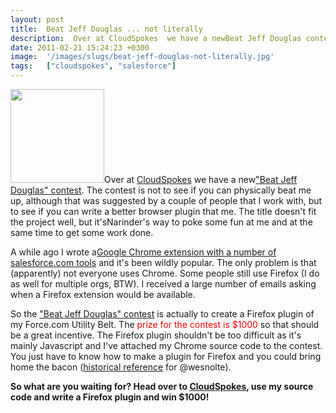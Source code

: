 ```yaml
---
layout: post
title:  Beat Jeff Douglas ... not literally
description:  Over at CloudSpokes  we have a newBeat Jeff Douglas contest . The contest is not to see if you can physically beat me up, although that was suggested by a couple of people that I work with, but to see if you can write a better browser plugin that me. The title doesnt fit the project well, but itsNarinders way to poke some fun at me and at the same time to get some work done. A while ago I wrote aGoogle Chrome extension with a number of salesforce.com tools  and its been wildly popular. The onl
date: 2011-02-21 15:24:23 +0300
image:  '/images/slugs/beat-jeff-douglas-not-literally.jpg'
tags:   ["cloudspokes", "salesforce"]
---
```

<p><a href="http://res.cloudinary.com/blog-jeffdouglas-com/image/upload/v1400327843/cloudspokes-logo_ld059x.png"><img src="http://res.cloudinary.com/blog-jeffdouglas-com/image/upload/c_crop,h_250,w_250,x_0,y_0/h_150,w_150/v1400327843/cloudspokes-logo_ld059x.png" alt="" title="cloudspokes-logo.png" width="150" height="150" class="alignleft size-thumbnail wp-image-3658" /></a>Over at <a href="http://www.cloudspokes.com" target="_blank">CloudSpokes</a> we have a new<a href="http://www.cloudspokes.com/challenge_detail.html?contestID=127" target="_blank">"Beat Jeff Douglas" contest</a>. The contest is not to see if you can physically beat me up, although that was suggested by a couple of people that I work with, but to see if you can write a better browser plugin that me. The title doesn't fit the project well, but it'sNarinder's way to poke some fun at me and at the same time to get some work done.</p>
<p>A while ago I wrote a<a href="/force-com-utility-belt/" target="_blank">Google Chrome extension with a number of salesforce.com tools</a> and it's been wildly popular. The only problem is that (apparently) not everyone uses Chrome. Some people still use Firefox (I do as well for multiple orgs, BTW). I received a large number of emails asking when a Firefox extension would be available.</p>
<p>So the <a href="http://www.cloudspokes.com/challenge_detail.html?contestID=127" target="_blank">"Beat Jeff Douglas" contest</a> is actually to create a Firefox plugin of my Force.com Utility Belt. The <span style="color:red">prize for the contest is $1000</span> so that should be a great incentive. The Firefox plugin shouldn't be too difficult as it's mainly Javascript and I've attached my Chrome source code to the contest. You just have to know how to make a plugin for Firefox and you could bring home the bacon (<a href="http://homecooking.about.com/od/foodhistory/a/baconhistory.htm" target="_blank">historical reference</a> for @wesnolte).</p>
<p><strong>So what are you waiting for? Head over to <a href="http://www.cloudspokes.com/challenge_detail.html?contestID=127" target="_blank">CloudSpokes</a>, use my source code and write a Firefox plugin and win $1000! </strong></p>
